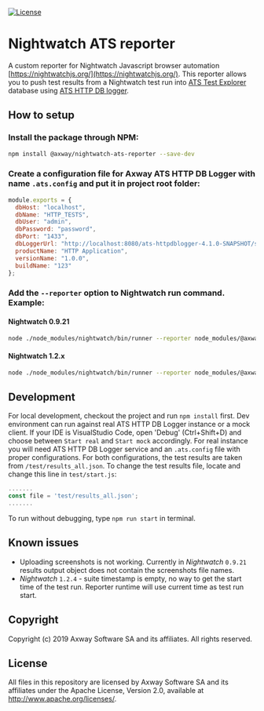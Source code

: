 [![License](https://img.shields.io/badge/License-Apache%202.0-blue.svg)](https://opensource.org/licenses/Apache-2.0)

# Nightwatch ATS reporter

A custom reporter for Nightwatch Javascript browser automation [https://nightwatchjs.org/](https://nightwatchjs.org/). This reporter allows you to push test results from a Nightwatch test run into [ATS Test Explorer](https://github.com/Axway/ats-testexplorer) database using [ATS HTTP DB logger](https://github.com/Axway/ats-httpdblogger).

## How to setup

### Install the package through NPM:

```sh
npm install @axway/nightwatch-ats-reporter --save-dev
```

### Create a configuration file for Axway ATS HTTP DB Logger with name `.ats.config` and put it in project root folder:

```javascript
module.exports = {
  dbHost: "localhost",
  dbName: "HTTP_TESTS",
  dbUser: "admin",
  dbPassword: "password",
  dbPort: "1433",
  dbLoggerUrl: "http://localhost:8080/ats-httpdblogger-4.1.0-SNAPSHOT/service/logger",
  productName: "HTTP Application",
  versionName: "1.0.0",
  buildName: "123"
};
```

### Add the `--reporter` option to Nightwatch run command. Example:

#### Nightwatch 0.9.21

```sh
node ./node_modules/nightwatch/bin/runner --reporter node_modules/@axway/nightwatch-ats-reporter
```

#### Nightwatch 1.2.x

```sh
node ./node_modules/nightwatch/bin/runner --reporter node_modules/@axway/nightwatch-ats-reporter/index.js
```

## Development

For local development, checkout the project and run `npm install` first. Dev environment can run against real ATS HTTP DB Logger instance or a mock client. If your IDE is VisualStudio Code, open 'Debug' (Ctrl+Shift+D) and choose between `Start real` and `Start mock` accordingly. For real instance you will need ATS HTTP DB Logger service and an `.ats.config` file with proper configurations. For both configurations, the test results are taken from `/test/results_all.json`. To change the test results file, locate and change this line in `test/start.js`:

```javascript
.......
const file = 'test/results_all.json';
.......
```

To run without debugging, type `npm run start` in terminal.

## Known issues

- Uploading screenshots is not working. Currently in _Nightwatch_ `0.9.21` results output object does not contain the screenshots file names.
- _Nightwatch_ `1.2.4` - suite timestamp is empty, no way to get the start time of the test run. Reporter runtime will use current time as test run start.

## Copyright

Copyright (c) 2019 Axway Software SA and its affiliates. All rights reserved.

## License

All files in this repository are licensed by Axway Software SA and its affiliates under the Apache License, Version 2.0, available at http://www.apache.org/licenses/.